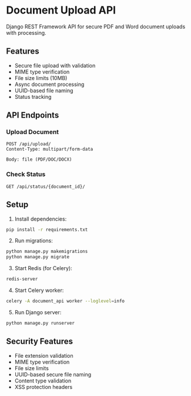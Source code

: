 # Document Upload API

Django REST Framework API for secure PDF and Word document uploads with processing.

## Features

- Secure file upload with validation
- MIME type verification
- File size limits (10MB)
- Async document processing
- UUID-based file naming
- Status tracking

## API Endpoints

### Upload Document
```
POST /api/upload/
Content-Type: multipart/form-data

Body: file (PDF/DOC/DOCX)
```

### Check Status
```
GET /api/status/{document_id}/
```

## Setup

1. Install dependencies:
```bash
pip install -r requirements.txt
```

2. Run migrations:
```bash
python manage.py makemigrations
python manage.py migrate
```

3. Start Redis (for Celery):
```bash
redis-server
```

4. Start Celery worker:
```bash
celery -A document_api worker --loglevel=info
```

5. Run Django server:
```bash
python manage.py runserver
```

## Security Features

- File extension validation
- MIME type verification
- File size limits
- UUID-based secure file naming
- Content type validation
- XSS protection headers